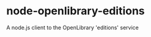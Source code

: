 node-openlibrary-editions
=========================

A node.js client to the OpenLibrary 'editions' service